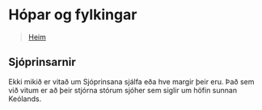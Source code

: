 # Hópar og fylkingar

> [Heim](index.md)

## Sjóprinsarnir

Ekki mikið er vitað um Sjóprinsana sjálfa eða hve margir þeir eru.
Það sem við vitum er að þeir stjórna stórum sjóher sem siglir um höfin sunnan Keólands.

